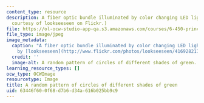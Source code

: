 ```yaml
---
content_type: resource
description: A fiber optic bundle illuminated by color changing LED light. (Image
  courtesy of lookseeseen on Flickr.)
file: https://ol-ocw-studio-app-qa.s3.amazonaws.com/courses/6-450-principles-of-digital-communication-i-fall-2009/63446f600f68d7b6d34a616b025bb9c9_6-450f09.jpg
file_type: image/jpeg
image_metadata:
  caption: "A fiber optic bundle illuminated by color changing LED light. (Image\_\
    by [lookseeseen](http://www.flickr.com/photos/lookseeseen/4169282170/) on Flickr.)"
  credit: ''
  image-alt: A random pattern of circles of different shades of green.
learning_resource_types: []
ocw_type: OCWImage
resourcetype: Image
title: A random pattern of circles of different shades of green
uid: 63446f60-0f68-d7b6-d34a-616b025bb9c9
---
```

